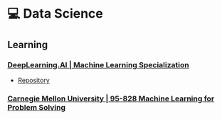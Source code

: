 # 💻 Data Science

## Learning

### [DeepLearning.AI | Machine Learning Specialization](https://www.deeplearning.ai/courses/machine-learning-specialization/)
 - [Repository](https://github.com/joannasam/data-science/blob/master/machine-learning-specialization/Machine-Learning-Specialization)

### [Carnegie Mellon University | 95-828 Machine Learning for Problem Solving](https://www.andrew.cmu.edu/user/lakoglu/courses/95828/index.htm)
